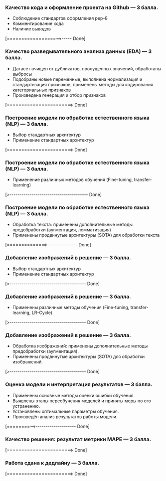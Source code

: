 ### Качество кода и оформление проекта на Github — 3 балла.  
* Соблюдение стандартов оформления pep-8
* Комментирование кода
* Наличие выводов   

[===================>----- Done]

### Качество разведывательного анализа данных (EDA) — 3 балла.

* Датасет очищен от дубликатов, пропущенных значений, обработаны выбросы
* Подобраны новые переменные, выполнена нормализация и стандартизация признаков, применены методы для кодирования категориальных признаков
* Произведена генерация и отбор признаков   

[=======================> Done]

### Построение модели по обработке естественного языка (NLP) — 3 балла.
* Выбор стандартных архитектур
* Применение стандартных архитектур   

[=======================> Done]

### Построение модели по обработке естественного языка (NLP) — 3 балла.
* Применение различных методов обучения (Fine-tuning, transfer-learning)  

[>--------------------------------------- Done]

### Построение модели по обработке естественного языка (NLP) — 3 балла.
* Обработка текста: применены дополнительные методы предобработки (аугментация, лемматизация)
* Применены продвинутые архитектуры (SOTA) для обработки текста  

[==============>--------------- Done]

### Добавление изображений в решение — 3 балла.
* Выбор стандартных архитектур
* Применение стандартных архитектур   

[>-------------------------------------- Done]

### Добавление изображений в решение — 3 балла.
* Применены различные методы обучения (Fine-tuning, transfer-learning, LR-Cycle)   
   
[>-------------------------------------- Done]

### Добавление изображений в решение — 3 балла.
* Обработка изображений: применены дополнительные методы предобработки (аугментация).
* Применены продвинутые архитектуры (SOTA) для обработки изображений.     

[>-------------------------------------- Done]

### Оценка модели и интерпретация результатов — 3 балла.
* Применены основные методы оценки ошибки обучения.
* Выявлены этапы переобучения моделей и приняты меры по его устранению.
* Установлены оптимальные параметры обучения.
* Произведён анализ результатов работы модели.  

[==========>-------------------- Done]

### Качество решения: результат метрики MAPE — 3 балла.
[=======================> Done]

### Работа сдана к дедлайну — 3 балла.   
[=======================> Done]